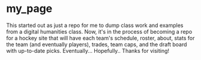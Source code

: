 # my_page
This started out  as just a repo for me to dump class work and examples from a digital humanities class. Now, it's in the process of becoming a repo for a hockey site that will have each team's schedule, roster, about, stats for the team (and eventually players), trades, team caps, and the draft board with up-to-date picks. Eventually... Hopefully..
Thanks for visiting!
